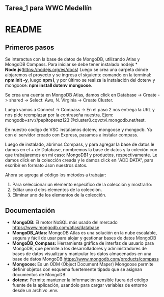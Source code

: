 ## Tarea_1 para WWC Medellín

# README

## Primeros pasos
Se interactua con la base de datos de MongoDB, utilizando Atlas y MongoDB Compass.
Para iniciar se debe tener instalado nodejs * **Node.js**(https://nodejs.org/es/docs)
Luego se crea una carpeta dónde alojaremos el proyecto y se ingresa el siguiente comando en la terminal: **npm init -y**, luego **npm i**, y por último se realiza la instalación del dotenv y mongoose: **npm install dotenv mongoose**.

Se crea una cuenta en MongoDB Atlas, damos click en Database -> Create -> shared -> Select: Aws, N. Virginia -> Create Cluster.

Luego vamos a Connect -> Compass -> En el paso 2 nos entrega la URL y nos pide reemplazar <password> por la contraseña nuestra. Ejem: mongodb+srv://pepitoperez123:<password>@cluster0.cqvctvl.mongodb.net/test.

En nuestro codigo de VSC instalamos dotenv, mongoose y mongodb. Ya con el servidor creado con Express, pasamos a instalar compass.

Luego de instalado, abrimos Compass, y para agregar la base de datos le damos en el + de Database, nombremos la base de datos y la coleción con que trabajaremos en mi caso: MongoDB1 y productos, respectivamente. Le damos click en la colección creada y le damos click en "ADD DATA", para escribir en formato Json nuestros datos.

Ahora se agrega al código los métodos a trabajar:

1. Para seleccionar un elemento específico de la colección y mostrarlo:
2. Editar uno d elos elementos de la colección.
3. Eliminar uno de los elementos de la colección.



## Documentación
* **MongoDB**: El motor NoSQL más usado del mercado https://www.mongodb.com/atlas/database
* **MongoDB_Atlas:** MongoDB Atlas es una solución en la nube escalable, segura y fácil de usar para alojar y gestionar bases de datos MongoDB
* **MongoDB_Compass:** Herramienta gráfica de interfaz de usuario para MongoDB, que permite a los desarrolladores y administradores de bases de datos visualizar y manipular los datos almacenados en una base de datos MongoDB https://www.mongodb.com/products/compass
* **Mongoose:** Es un ODM (Object Document Maper) Mongoose permite definir objetos con esquema fuertemente tipado que se asignan documentos de MongoDB. 
* **dotenv:** Permite mantener la información sensible fuera del código fuente de la aplicación, usandolo para cargar variables de entorno desde un archivo .env.

